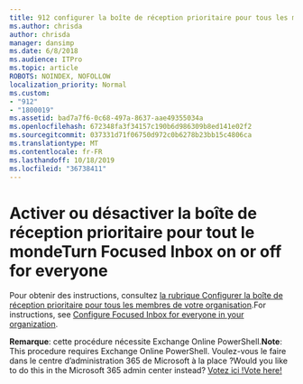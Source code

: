 ```yaml
---
title: 912 configurer la boîte de réception prioritaire pour tous les membres de votre organisation
ms.author: chrisda
author: chrisda
manager: dansimp
ms.date: 6/8/2018
ms.audience: ITPro
ms.topic: article
ROBOTS: NOINDEX, NOFOLLOW
localization_priority: Normal
ms.custom:
- "912"
- "1800019"
ms.assetid: bad7a7f6-0c68-497a-8637-aae49355034a
ms.openlocfilehash: 672348fa3f34157c190b6d986309b8ed141e02f2
ms.sourcegitcommit: 037331d71f06750d972c0b6278b23bb15c4806ca
ms.translationtype: MT
ms.contentlocale: fr-FR
ms.lasthandoff: 10/18/2019
ms.locfileid: "36738411"
---
```

# <a name="turn-focused-inbox-on-or-off-for-everyone"></a><span data-ttu-id="2e022-102">Activer ou désactiver la boîte de réception prioritaire pour tout le monde</span><span class="sxs-lookup"><span data-stu-id="2e022-102">Turn Focused Inbox on or off for everyone</span></span>

<span data-ttu-id="2e022-103">Pour obtenir des instructions, consultez [la rubrique Configurer la boîte de réception prioritaire pour tous les membres de votre organisation](https://docs.microsoft.com/office365/admin/setup/configure-focused-inbox).</span><span class="sxs-lookup"><span data-stu-id="2e022-103">For instructions, see [Configure Focused Inbox for everyone in your organization](https://docs.microsoft.com/office365/admin/setup/configure-focused-inbox).</span></span>

<span data-ttu-id="2e022-104">**Remarque**: cette procédure nécessite Exchange Online PowerShell.</span><span class="sxs-lookup"><span data-stu-id="2e022-104">**Note**: This procedure requires Exchange Online PowerShell.</span></span> <span data-ttu-id="2e022-105">Voulez-vous le faire dans le centre d’administration 365 de Microsoft à la place ?</span><span class="sxs-lookup"><span data-stu-id="2e022-105">Would you like to do this in the Microsoft 365 admin center instead?</span></span> [<span data-ttu-id="2e022-106">Votez ici !</span><span class="sxs-lookup"><span data-stu-id="2e022-106">Vote here!</span></span>](https://go.microsoft.com/fwlink/p/?linkid=862489)
